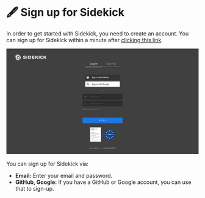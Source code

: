 # 🖋 Sign up for Sidekick

In order to get started with Sidekick, you need to create an account. You can sign up for Sidekick within a minute after [clicking this link](https://app.runsidekick.com/signup).

![Login](../.gitbook/assets/sidekick-login-new.png)

You can sign up for Sidekick via:

* **Email:** Enter your email and password.
* **GitHub, Google:** If you have a GitHub or Google account, you can use that to sign-up.

